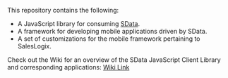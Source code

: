 This repository contains the following:
* A JavaScript library for consuming [SData](http://sdata.sage.com).
* A framework for developing mobile applications driven by SData.
* A set of customizations for the mobile framework pertaining to SalesLogix.

Check out the Wiki for an overview of the SData JavaScript Client Library and corresponding applications: [Wiki Link](https://github.com/SageScottsdalePlatform/SDataJavaScriptClientLib/wikis)